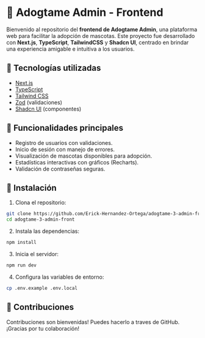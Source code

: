 # 🐾 Adogtame Admin - Frontend

Bienvenido al repositorio del **frontend de Adogtame Admin**, una plataforma web para facilitar la adopción de mascotas. Este proyecto fue desarrollado con **Next.js**, **TypeScript**, **TailwindCSS** y **Shadcn UI**, centrado en brindar una experiencia amigable e intuitiva a los usuarios.

## 🚀 Tecnologías utilizadas

- [Next.js](https://nextjs.org/)
- [TypeScript](https://www.typescriptlang.org/)
- [Tailwind CSS](https://tailwindcss.com/)
- [Zod](https://zod.dev/) (validaciones)
- [Shadcn UI](https://ui.shadcn.com/) (componentes)

## 🧠 Funcionalidades principales

- Registro de usuarios con validaciones.
- Inicio de sesión con manejo de errores.
- Visualización de mascotas disponibles para adopción.
- Estadísticas interactivas con gráficos (Recharts).
- Validación de contraseñas seguras.

## 🔧 Instalación

1. Clona el repositorio:

```bash
git clone https://github.com/Erick-Hernandez-Ortega/adogtame-3-admin-front.git
cd adogtame-3-admin-front
```

2. Instala las dependencias:

```bash
npm install
```

3. Inicia el servidor:

```bash
npm run dev
```
4. Configura las variables de entorno:

```bash
cp .env.example .env.local
```

## 📝 Contribuciones
Contribuciones son bienvenidas! Puedes hacerlo a traves de GitHub. ¡Gracias por tu colaboración!
